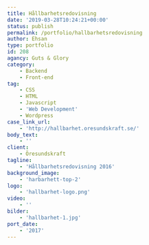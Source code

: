 ```yaml
---
title: Hållbarhetsredovisning
date: '2019-03-28T10:24:21+00:00'
status: publish
permalink: /portfolio/hallbarhetsredovisning
author: Ehsan
type: portfolio
id: 208
agancy: Guts & Glory
category:
    - Backend
    - Front-end
tag:
    - CSS
    - HTML
    - Javascript
    - 'Web Development'
    - Wordpress
case_link_url:
    - 'http://hallbarhet.oresundskraft.se/'
body_text:
    - ''
client:
    - Öresundskraft
tagline:
    - 'Hållbarhetsredovisning 2016'
background_image:
    - 'harbarhett-top-2'
logo:
    - 'hallbarhet-logo.png'
video:
    - ''
bilder:
    - 'hallbarhet-1.jpg'
port_date:
    - '2017'
---
```

